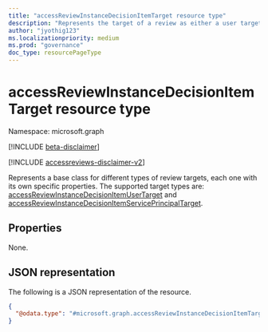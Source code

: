 ```yaml
---
title: "accessReviewInstanceDecisionItemTarget resource type"
description: "Represents the target of a review as either a user target or a service principal target. "
author: "jyothig123"
ms.localizationpriority: medium
ms.prod: "governance"
doc_type: resourcePageType
---
```


# accessReviewInstanceDecisionItemTarget resource type

Namespace: microsoft.graph

[!INCLUDE [beta-disclaimer](../../includes/beta-disclaimer.md)]

[!INCLUDE [accessreviews-disclaimer-v2](../../includes/accessreviews-disclaimer-v2.md)]

Represents a base class for different types of review targets, each one with its own specific properties. The supported target types are: [accessReviewInstanceDecisionItemUserTarget](accessreviewinstancedecisionitemusertarget.md) and [accessReviewInstanceDecisionItemServicePrincipalTarget](accessreviewinstancedecisionitemserviceprincipaltarget.md).

## Properties
None.

## JSON representation
The following is a JSON representation of the resource.
<!-- {
  "blockType": "resource",
  "@odata.type": "microsoft.graph.accessReviewInstanceDecisionItemTarget"
}
-->
``` json
{
  "@odata.type": "#microsoft.graph.accessReviewInstanceDecisionItemTarget"
}
```

<!--
{
  "type": "#page.annotation",
  "description": "accessReviewInstanceDecisionItemTarget resource",
  "keywords": "",
  "section": "documentation",
  "tocPath": "",
  "suppressions": []
}
-->
